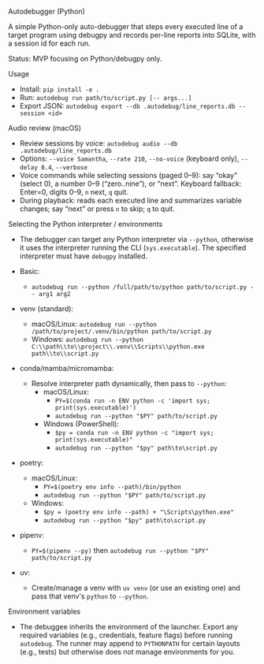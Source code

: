 Autodebugger (Python)

A simple Python-only auto-debugger that steps every executed line of a target program using debugpy and records per-line reports into SQLite, with a session id for each run.

Status: MVP focusing on Python/debugpy only.

Usage
- Install: `pip install -e .`
- Run: `autodebug run path/to/script.py [-- args...]`
- Export JSON: `autodebug export --db .autodebug/line_reports.db --session <id>`

Audio review (macOS)
- Review sessions by voice: `autodebug audio --db .autodebug/line_reports.db`
- Options: `--voice Samantha`, `--rate 210`, `--no-voice` (keyboard only), `--delay 0.4`, `--verbose`
- Voice commands while selecting sessions (paged 0–9): say “okay” (select 0), a number 0–9 (“zero..nine”), or “next”. Keyboard fallback: Enter=0, digits 0–9, `n` next, `q` quit.
- During playback: reads each executed line and summarizes variable changes; say “next” or press `n` to skip; `q` to quit.

Selecting the Python interpreter / environments
- The debugger can target any Python interpreter via `--python`, otherwise it uses the interpreter running the CLI (`sys.executable`). The specified interpreter must have `debugpy` installed.

- Basic:
  - `autodebug run --python /full/path/to/python path/to/script.py -- arg1 arg2`

- venv (standard):
  - macOS/Linux: `autodebug run --python /path/to/project/.venv/bin/python path/to/script.py`
  - Windows: `autodebug run --python C:\\path\\to\\project\\.venv\\Scripts\\python.exe path\\to\\script.py`

- conda/mamba/micromamba:
  - Resolve interpreter path dynamically, then pass to `--python`:
    - macOS/Linux:
      - ``PY=$(conda run -n ENV python -c 'import sys; print(sys.executable)')``
      - ``autodebug run --python "$PY" path/to/script.py``
    - Windows (PowerShell):
      - `$py = conda run -n ENV python -c "import sys; print(sys.executable)"`
      - `autodebug run --python "$py" path\to\script.py`

- poetry:
  - macOS/Linux:
    - ``PY=$(poetry env info --path)/bin/python``
    - ``autodebug run --python "$PY" path/to/script.py``
  - Windows:
    - `$py = (poetry env info --path) + "\Scripts\python.exe"`
    - `autodebug run --python "$py" path\to\script.py`

- pipenv:
  - ``PY=$(pipenv --py)`` then ``autodebug run --python "$PY" path/to/script.py``

- uv:
  - Create/manage a venv with `uv venv` (or use an existing one) and pass that venv's `python` to `--python`.

Environment variables
- The debuggee inherits the environment of the launcher. Export any required variables (e.g., credentials, feature flags) before running `autodebug`. The runner may append to `PYTHONPATH` for certain layouts (e.g., tests) but otherwise does not manage environments for you.
